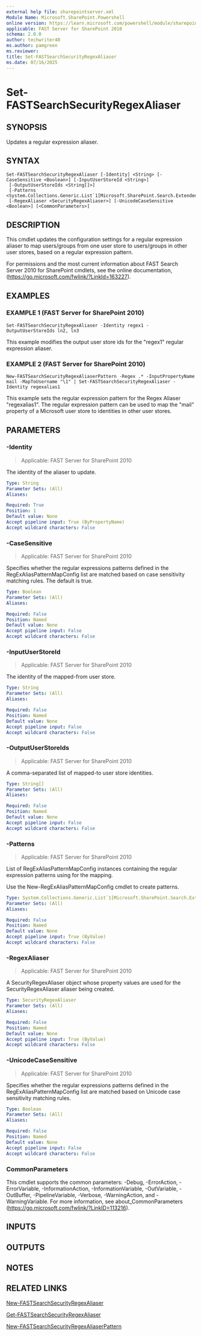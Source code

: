 ```yaml
---
external help file: sharepointserver.xml
Module Name: Microsoft.SharePoint.Powershell
online version: https://learn.microsoft.com/powershell/module/sharepoint-server/set-fastsearchsecurityregexaliaser
applicable: FAST Server for SharePoint 2010
schema: 2.0.0
author: techwriter40
ms.author: pamgreen
ms.reviewer:
title: Set-FASTSearchSecurityRegexAliaser
ms.date: 07/16/2025
---
```


# Set-FASTSearchSecurityRegexAliaser

## SYNOPSIS
Updates a regular expression aliaser.

## SYNTAX

```
Set-FASTSearchSecurityRegexAliaser [-Identity] <String> [-CaseSensitive <Boolean>] [-InputUserStoreId <String>]
 [-OutputUserStoreIds <String[]>]
 [-Patterns <System.Collections.Generic.List`1[Microsoft.SharePoint.Search.Extended.Security.Config.RegExAliasPatternMapConfig]>]
 [-RegexAliaser <SecurityRegexAliaser>] [-UnicodeCaseSensitive <Boolean>] [<CommonParameters>]
```

## DESCRIPTION
This cmdlet updates the configuration settings for a regular expression aliaser to map users/groups from one user store to users/groups in other user stores, based on a regular expression pattern.

For permissions and the most current information about FAST Search Server 2010 for SharePoint cmdlets, see the online documentation, (https://go.microsoft.com/fwlink/?LinkId=163227).

## EXAMPLES

### EXAMPLE 1 (FAST Server for SharePoint 2010)
```
Set-FASTSearchSecurityRegexAliaser -Identity regex1 -OutputUserStoreIds ln2, ln3
```

This example modifies the output user store ids for the "regex1" regular expression aliaser.

### EXAMPLE 2 (FAST Server for SharePoint 2010)
```
New-FASTSearchSecurityRegexAliaserPattern -Regex .* -InputPropertyName mail -MapToUsername "\1" | Set-FASTSearchSecurityRegexAliaser -Identity regexalias1
```

This example sets the regular expression pattern for the Regex Aliaser "regexalias1".
The regular expression pattern can be used to map the "mail" property of a Microsoft user store to identities in other user stores.

## PARAMETERS

### -Identity

> Applicable: FAST Server for SharePoint 2010

The identity of the aliaser to update.

```yaml
Type: String
Parameter Sets: (All)
Aliases:

Required: True
Position: 1
Default value: None
Accept pipeline input: True (ByPropertyName)
Accept wildcard characters: False
```

### -CaseSensitive

> Applicable: FAST Server for SharePoint 2010

Specifies whether the regular expressions patterns defined in the RegExAliasPatternMapConfig list are matched based on case sensitivity matching rules.
The default is true.

```yaml
Type: Boolean
Parameter Sets: (All)
Aliases:

Required: False
Position: Named
Default value: None
Accept pipeline input: False
Accept wildcard characters: False
```

### -InputUserStoreId

> Applicable: FAST Server for SharePoint 2010

The identity of the mapped-from user store.

```yaml
Type: String
Parameter Sets: (All)
Aliases:

Required: False
Position: Named
Default value: None
Accept pipeline input: False
Accept wildcard characters: False
```

### -OutputUserStoreIds

> Applicable: FAST Server for SharePoint 2010

A comma-separated list of mapped-to user store identities.

```yaml
Type: String[]
Parameter Sets: (All)
Aliases:

Required: False
Position: Named
Default value: None
Accept pipeline input: False
Accept wildcard characters: False
```

### -Patterns

> Applicable: FAST Server for SharePoint 2010

List of RegExAliasPatternMapConfig instances containing the regular expression patterns using for the mapping.

Use the New-RegExAliasPatternMapConfig cmdlet to create patterns.

```yaml
Type: System.Collections.Generic.List`1[Microsoft.SharePoint.Search.Extended.Security.Config.RegExAliasPatternMapConfig]
Parameter Sets: (All)
Aliases:

Required: False
Position: Named
Default value: None
Accept pipeline input: True (ByValue)
Accept wildcard characters: False
```

### -RegexAliaser

> Applicable: FAST Server for SharePoint 2010

A SecurityRegexAliaser object whose property values are used for the SecurityRegexAliaser aliaser being created.

```yaml
Type: SecurityRegexAliaser
Parameter Sets: (All)
Aliases:

Required: False
Position: Named
Default value: None
Accept pipeline input: True (ByValue)
Accept wildcard characters: False
```

### -UnicodeCaseSensitive

> Applicable: FAST Server for SharePoint 2010

Specifies whether the regular expressions patterns defined in the RegExAliasPatternMapConfig list are matched based on Unicode case sensitivity matching rules.

```yaml
Type: Boolean
Parameter Sets: (All)
Aliases:

Required: False
Position: Named
Default value: None
Accept pipeline input: False
Accept wildcard characters: False
```

### CommonParameters
This cmdlet supports the common parameters: -Debug, -ErrorAction, -ErrorVariable, -InformationAction, -InformationVariable, -OutVariable, -OutBuffer, -PipelineVariable, -Verbose, -WarningAction, and -WarningVariable. For more information, see about_CommonParameters (https://go.microsoft.com/fwlink/?LinkID=113216).

## INPUTS

## OUTPUTS

## NOTES

## RELATED LINKS

[New-FASTSearchSecurityRegexAliaser](New-FASTSearchSecurityRegexAliaser.md)

[Get-FASTSearchSecurityRegexAliaser](Get-FASTSearchSecurityRegexAliaser.md)

[New-FASTSearchSecurityRegexAliaserPattern](New-FASTSearchSecurityRegexAliaserPattern.md)
